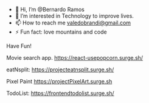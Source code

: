 - 👋 Hi, I’m @Bernardo Ramos
- 👀 I’m interested in Technology to improve lives.
- 📫 How to reach me valedobrandi@gmail.com
- ⚡ Fun fact: love mountains and code

Have Fun!

Movie search app. https://react-usepopcorn.surge.sh/

eatNsplit: https://projecteatnsplit.surge.sh/

Pixel Paint  https://projectPixelArt.surge.sh

TodoList: https://frontendtodolist.surge.sh/
